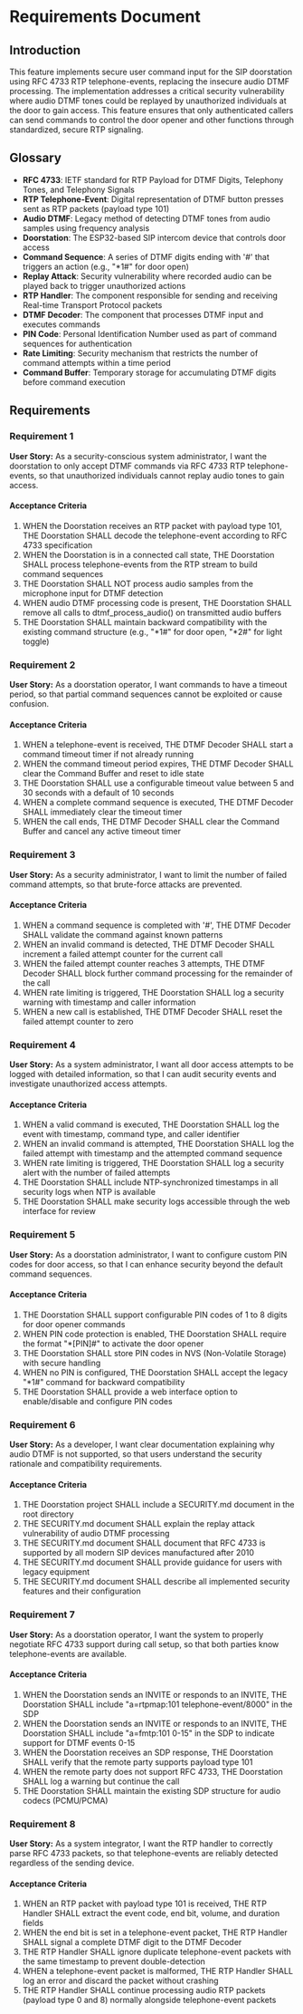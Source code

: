# Requirements Document

## Introduction

This feature implements secure user command input for the SIP doorstation using RFC 4733 RTP telephone-events, replacing the insecure audio DTMF processing. The implementation addresses a critical security vulnerability where audio DTMF tones could be replayed by unauthorized individuals at the door to gain access. This feature ensures that only authenticated callers can send commands to control the door opener and other functions through standardized, secure RTP signaling.

## Glossary

- **RFC 4733**: IETF standard for RTP Payload for DTMF Digits, Telephony Tones, and Telephony Signals
- **RTP Telephone-Event**: Digital representation of DTMF button presses sent as RTP packets (payload type 101)
- **Audio DTMF**: Legacy method of detecting DTMF tones from audio samples using frequency analysis
- **Doorstation**: The ESP32-based SIP intercom device that controls door access
- **Command Sequence**: A series of DTMF digits ending with '#' that triggers an action (e.g., "*1#" for door open)
- **Replay Attack**: Security vulnerability where recorded audio can be played back to trigger unauthorized actions
- **RTP Handler**: The component responsible for sending and receiving Real-time Transport Protocol packets
- **DTMF Decoder**: The component that processes DTMF input and executes commands
- **PIN Code**: Personal Identification Number used as part of command sequences for authentication
- **Rate Limiting**: Security mechanism that restricts the number of command attempts within a time period
- **Command Buffer**: Temporary storage for accumulating DTMF digits before command execution

## Requirements

### Requirement 1

**User Story:** As a security-conscious system administrator, I want the doorstation to only accept DTMF commands via RFC 4733 RTP telephone-events, so that unauthorized individuals cannot replay audio tones to gain access.

#### Acceptance Criteria

1. WHEN the Doorstation receives an RTP packet with payload type 101, THE Doorstation SHALL decode the telephone-event according to RFC 4733 specification
2. WHEN the Doorstation is in a connected call state, THE Doorstation SHALL process telephone-events from the RTP stream to build command sequences
3. THE Doorstation SHALL NOT process audio samples from the microphone input for DTMF detection
4. WHEN audio DTMF processing code is present, THE Doorstation SHALL remove all calls to dtmf_process_audio() on transmitted audio buffers
5. THE Doorstation SHALL maintain backward compatibility with the existing command structure (e.g., "*1#" for door open, "*2#" for light toggle)

### Requirement 2

**User Story:** As a doorstation operator, I want commands to have a timeout period, so that partial command sequences cannot be exploited or cause confusion.

#### Acceptance Criteria

1. WHEN a telephone-event is received, THE DTMF Decoder SHALL start a command timeout timer if not already running
2. WHEN the command timeout period expires, THE DTMF Decoder SHALL clear the Command Buffer and reset to idle state
3. THE Doorstation SHALL use a configurable timeout value between 5 and 30 seconds with a default of 10 seconds
4. WHEN a complete command sequence is executed, THE DTMF Decoder SHALL immediately clear the timeout timer
5. WHEN the call ends, THE DTMF Decoder SHALL clear the Command Buffer and cancel any active timeout timer

### Requirement 3

**User Story:** As a security administrator, I want to limit the number of failed command attempts, so that brute-force attacks are prevented.

#### Acceptance Criteria

1. WHEN a command sequence is completed with '#', THE DTMF Decoder SHALL validate the command against known patterns
2. WHEN an invalid command is detected, THE DTMF Decoder SHALL increment a failed attempt counter for the current call
3. WHEN the failed attempt counter reaches 3 attempts, THE DTMF Decoder SHALL block further command processing for the remainder of the call
4. WHEN rate limiting is triggered, THE Doorstation SHALL log a security warning with timestamp and caller information
5. WHEN a new call is established, THE DTMF Decoder SHALL reset the failed attempt counter to zero

### Requirement 4

**User Story:** As a system administrator, I want all door access attempts to be logged with detailed information, so that I can audit security events and investigate unauthorized access attempts.

#### Acceptance Criteria

1. WHEN a valid command is executed, THE Doorstation SHALL log the event with timestamp, command type, and caller identifier
2. WHEN an invalid command is attempted, THE Doorstation SHALL log the failed attempt with timestamp and the attempted command sequence
3. WHEN rate limiting is triggered, THE Doorstation SHALL log a security alert with the number of failed attempts
4. THE Doorstation SHALL include NTP-synchronized timestamps in all security logs when NTP is available
5. THE Doorstation SHALL make security logs accessible through the web interface for review

### Requirement 5

**User Story:** As a doorstation administrator, I want to configure custom PIN codes for door access, so that I can enhance security beyond the default command sequences.

#### Acceptance Criteria

1. THE Doorstation SHALL support configurable PIN codes of 1 to 8 digits for door opener commands
2. WHEN PIN code protection is enabled, THE Doorstation SHALL require the format "*[PIN]#" to activate the door opener
3. THE Doorstation SHALL store PIN codes in NVS (Non-Volatile Storage) with secure handling
4. WHEN no PIN is configured, THE Doorstation SHALL accept the legacy "*1#" command for backward compatibility
5. THE Doorstation SHALL provide a web interface option to enable/disable and configure PIN codes

### Requirement 6

**User Story:** As a developer, I want clear documentation explaining why audio DTMF is not supported, so that users understand the security rationale and compatibility requirements.

#### Acceptance Criteria

1. THE Doorstation project SHALL include a SECURITY.md document in the root directory
2. THE SECURITY.md document SHALL explain the replay attack vulnerability of audio DTMF processing
3. THE SECURITY.md document SHALL document that RFC 4733 is supported by all modern SIP devices manufactured after 2010
4. THE SECURITY.md document SHALL provide guidance for users with legacy equipment
5. THE SECURITY.md document SHALL describe all implemented security features and their configuration

### Requirement 7

**User Story:** As a doorstation operator, I want the system to properly negotiate RFC 4733 support during call setup, so that both parties know telephone-events are available.

#### Acceptance Criteria

1. WHEN the Doorstation sends an INVITE or responds to an INVITE, THE Doorstation SHALL include "a=rtpmap:101 telephone-event/8000" in the SDP
2. WHEN the Doorstation sends an INVITE or responds to an INVITE, THE Doorstation SHALL include "a=fmtp:101 0-15" in the SDP to indicate support for DTMF events 0-15
3. WHEN the Doorstation receives an SDP response, THE Doorstation SHALL verify that the remote party supports payload type 101
4. WHEN the remote party does not support RFC 4733, THE Doorstation SHALL log a warning but continue the call
5. THE Doorstation SHALL maintain the existing SDP structure for audio codecs (PCMU/PCMA)

### Requirement 8

**User Story:** As a system integrator, I want the RTP handler to correctly parse RFC 4733 packets, so that telephone-events are reliably detected regardless of the sending device.

#### Acceptance Criteria

1. WHEN an RTP packet with payload type 101 is received, THE RTP Handler SHALL extract the event code, end bit, volume, and duration fields
2. WHEN the end bit is set in a telephone-event packet, THE RTP Handler SHALL signal a complete DTMF digit to the DTMF Decoder
3. THE RTP Handler SHALL ignore duplicate telephone-event packets with the same timestamp to prevent double-detection
4. WHEN a telephone-event packet is malformed, THE RTP Handler SHALL log an error and discard the packet without crashing
5. THE RTP Handler SHALL continue processing audio RTP packets (payload type 0 and 8) normally alongside telephone-event packets
